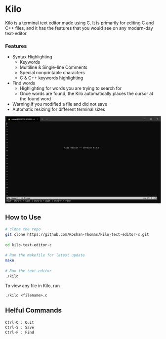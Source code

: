 # Kilo

Kilo is a terminal text editor made using C. It is primarily for editing C and C++ files, and it has the features that you would see on any modern-day text-editor. 

### Features
- Syntax Highlighting
    - Keywords
    - Multiline & Single-line Comments
    - Special nonprintable characters
    - C & C++ keywords highlighting
- Find words
    - Highlighting for words you are trying to search for
    - Once words are found, the Kilo automatically places the cursor at the found word
- Warning if you modified a file and did not save
- Automatic resizing for different terminal sizes

![screenshot](./images/kilo-screenshot.PNG)

## How to Use
```sh
# clone the repo
git clone https://github.com/Roshan-Thomas/kilo-text-editor-c.git

cd kilo-text-editor-c

# Run the makefile for latest update
make

# Run the text-editor
./kilo
```

To view any file in Kilo, run
```
./kilo <filename>.c
```

## Helful Commands
```
Ctrl-Q : Quit
Ctrl-S : Save
Ctrl-F : Find
```